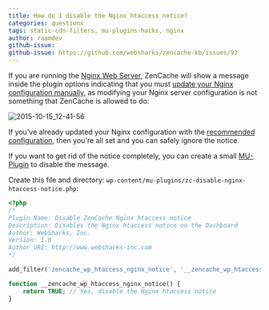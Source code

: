 ```yaml
---
title: How do I disable the Nginx htaccess notice?
categories: questions
tags: static-cdn-filters, mu-plugins-hacks, nginx
author: raamdev
github-issue:
github-issue: https://github.com/websharks/zencache-kb/issues/93
---
```


If you are running the [Nginx Web Server](http://nginx.org), ZenCache will show a message inside the plugin options indicating that you must [update your Nginx configuration manually](http://zencache.com/r/kb-article-recommended-nginx-server-configuration/), as modifying your Nginx server configuration is not something that ZenCache is allowed to do:

![2015-10-15_12-41-56](https://cloud.githubusercontent.com/assets/53005/10520790/372dcd70-733a-11e5-979f-f0027b1322cd.png)

If you've already updated your Nginx configuration with the [recommended configuration](http://zencache.com/r/kb-article-recommended-nginx-server-configuration/), then you're all set and you can safely ignore the notice. 

If you want to get rid of the notice completely, you can create a small [MU-Plugin](http://codex.wordpress.org/Must_Use_Plugins) to disable the message.

Create this file and directory: `wp-content/mu-plugins/zc-disable-nginx-htaccess-notice.php`:

```php
<?php
/*
Plugin Name: Disable ZenCache Nginx htaccess notice
Description: Disables the Nginx htaccess notice on the Dashboard
Author: WebSharks, Inc.
Version: 1.0
Author URI: http://www.websharks-inc.com
*/

add_filter('zencache_wp_htaccess_nginx_notice', '__zencache_wp_htaccess_nginx_notice', 10, 0);

function __zencache_wp_htaccess_nginx_notice() {
	return TRUE; // Yes, disable the Nginx htaccess notice
}

```